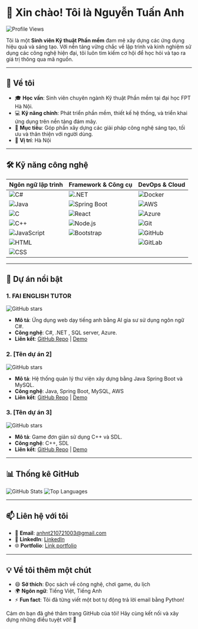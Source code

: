 # 👋 Xin chào! Tôi là Nguyễn Tuấn Anh

![Profile Views](https://komarev.com/ghpvc/?username=AnhNT110723&color=blue)

Tôi là một **Sinh viên Kỹ thuật Phần mềm** đam mê xây dựng các ứng dụng hiệu quả và sáng tạo. Với nền tảng vững chắc về lập trình và kinh nghiệm sử dụng các công nghệ hiện đại, tôi luôn tìm kiếm cơ hội để học hỏi và tạo ra giá trị thông qua mã nguồn.

---

## 🚀 Về tôi

- 🎓 **Học vấn**: Sinh viên chuyên ngành Kỹ thuật Phần mềm tại đại học FPT Hà Nội.
- 💻 **Kỹ năng chính**: Phát triển phần mềm, thiết kế hệ thống, và triển khai ứng dụng trên nền tảng đám mây.
- 🌟 **Mục tiêu**: Góp phần xây dựng các giải pháp công nghệ sáng tạo, tối ưu và thân thiện với người dùng.
- 📍 **Vị trí**: Hà Nội

---

## 🛠️ Kỹ năng công nghệ

| **Ngôn ngữ lập trình** | **Framework & Công cụ** | **DevOps & Cloud** |
|------------------------|-------------------------|--------------------|
| ![C#](https://img.shields.io/badge/C%23-239120?logo=csharp&logoColor=white) | ![.NET](https://img.shields.io/badge/.NET-512BD4?logo=dotnet&logoColor=white) | ![Docker](https://img.shields.io/badge/Docker-2496ED?logo=docker&logoColor=white) |
| ![Java](https://img.shields.io/badge/Java-ED8B00?logo=java&logoColor=white) | ![Spring Boot](https://img.shields.io/badge/Spring%20Boot-6DB33F?logo=spring-boot&logoColor=white) | ![AWS](https://img.shields.io/badge/AWS-232F3E?logo=amazon-aws&logoColor=white) |
| ![C](https://img.shields.io/badge/C-A8B9CC?logo=c&logoColor=white) | ![React](https://img.shields.io/badge/React-61DAFB?logo=react&logoColor=black) | ![Azure](https://img.shields.io/badge/Azure-0078D4?logo=microsoft-azure&logoColor=white) |
| ![C++](https://img.shields.io/badge/C++-00599C?logo=c%2B%2B&logoColor=white) | ![Node.js](https://img.shields.io/badge/Node.js-339933?logo=node.js&logoColor=white) | ![Git](https://img.shields.io/badge/Git-F05032?logo=git&logoColor=white) |
| ![JavaScript](https://img.shields.io/badge/JavaScript-F7DF1E?logo=javascript&logoColor=black) | ![Bootstrap](https://img.shields.io/badge/Bootstrap-7952B3?logo=bootstrap&logoColor=white) | ![GitHub](https://img.shields.io/badge/GitHub-181717?logo=github&logoColor=white) |
| ![HTML](https://img.shields.io/badge/HTML5-E34F26?logo=html5&logoColor=white) | | ![GitLab](https://img.shields.io/badge/GitLab-FC6D26?logo=gitlab&logoColor=white) |
| ![CSS](https://img.shields.io/badge/CSS3-1572B6?logo=css3&logoColor=white) | | |

---

## 🌟 Dự án nổi bật

### 1. FAI ENGLISH TUTOR
![GitHub stars](https://img.shields.io/github/stars/[your-github-username]/[repo-name]?style=social)
- **Mô tả**: Ứng dụng web dạy tiếng anh bằng AI gia sư sử dụng ngôn ngữ C#.
- **Công nghệ**: C#, .NET , SQL server, Azure.
- **Liên kết**: [GitHub Repo](https://github.com/[your-github-username]/[repo-name]) | [Demo](#)

### 2. [Tên dự án 2]
![GitHub stars](https://img.shields.io/github/stars/[your-github-username]/[repo-name]?style=social)
- **Mô tả**: Hệ thống quản lý thư viện xây dựng bằng Java Spring Boot và MySQL.
- **Công nghệ**: Java, Spring Boot, MySQL, AWS
- **Liên kết**: [GitHub Repo](https://github.com/[your-github-username]/[repo-name]) | [Demo](#)

### 3. [Tên dự án 3]
![GitHub stars](https://img.shields.io/github/stars/[your-github-username]/[repo-name]?style=social)
- **Mô tả**: Game đơn giản sử dụng C++ và SDL.
- **Công nghệ**: C++, SDL
- **Liên kết**: [GitHub Repo](https://github.com/[your-github-username]/[repo-name]) | [Demo](#)

---

## 📊 Thống kê GitHub

![GitHub Stats](https://github-readme-stats.vercel.app/api?username=[your-github-username]&show_icons=true&theme=radical)
![Top Languages](https://github-readme-stats.vercel.app/api/top-langs/?username=[your-github-username]&layout=compact&theme=radical)

---

## 📫 Liên hệ với tôi

- 📧 **Email**: [anhnt210721003@gmail.com](mailto:anhnt210721003@gmail.com)
- 🔗 **LinkedIn**: [LinkedIn ](https://www.linkedin.com/in/me/?trk=eml-email_profile_qp_welcome_01-quality~profile~status~widget-0-add_position_button)
- 🌐 **Portfolio**: [Link portfolio](#)

---

## 💡 Về tôi thêm một chút

- 😄 **Sở thích**: Đọc sách về công nghệ, chơi game, du lịch
- 🌍 **Ngôn ngữ**: Tiếng Việt, Tiếng Anh
- ⚡ **Fun fact**: Tôi đã từng viết một bot tự động trả lời email bằng Python!

Cảm ơn bạn đã ghé thăm trang GitHub của tôi! Hãy cùng kết nối và xây dựng những điều tuyệt vời! 🚀
